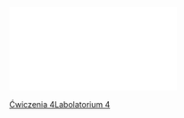 ![2020_W05_wskazniki](Notatki/Semestr%201/Podstawy%20programowania/Wyk%C5%82ady/Wyk%C5%82ad%205/2020_W05_wskazniki.pdf)

[Ćwiczenia 4](Notatki/Semestr%201/Podstawy%20programowania/%C4%86wiczenia/%C4%86wiczenia%204/%C4%86wiczenia%204.md)[Labolatorium 4](Notatki/Semestr%201/Podstawy%20programowania/Labolatoria/Labolatoria%204/Labolatorium%204.md)